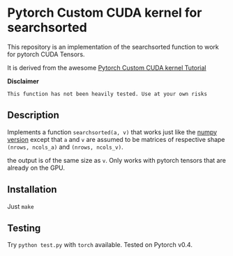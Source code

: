 # Pytorch Custom CUDA kernel for searchsorted

This repository is an implementation of the searchsorted function to work for pytorch CUDA Tensors.

It is derived from the awesome [Pytorch Custom CUDA kernel Tutorial](https://github.com/chrischoy/pytorch-custom-cuda-tutorial)

**Disclaimer**

`This function has not been heavily tested. Use at your own risks`
## Description

Implements a function `searchsorted(a, v)` that works just like the [numpy version](https://docs.scipy.org/doc/numpy/reference/generated/numpy.searchsorted.html#numpy.searchsorted) except that `a` and `v` are assumed to be matrices of respective shape `(nrows, ncols_a)` and `(nrows, ncols_v)`.

the output is of the same size as `v`. Only works with pytorch tensors that are
already on the GPU.

## Installation

Just `make`


## Testing

Try `python test.py` with `torch` available. Tested on Pytorch v0.4.
